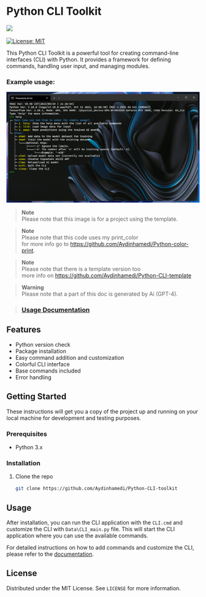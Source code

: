 # Python CLI Toolkit
<img src="https://img.shields.io/badge/Python-FFD43B?style=for-the-badge&logo=python&logoColor=blue"/>

[![License: MIT](https://img.shields.io/badge/License-MIT-yellow.svg)](https://opensource.org/licenses/MIT)

This Python CLI Toolkit is a powerful tool for creating command-line interfaces (CLI) with Python. It provides a framework for defining commands, handling user input, and managing modules. 

### Example usage:

![Example](Screenshot.png)  

> **Note**\
>  Please note that this image is for a project using the template.

>  **Note**\
>  Please note that this code uses my print_color\
>  for more info go to https://github.com/Aydinhamedi/Python-color-print.

>  **Note**\
>  Please note that there is a template version too\
>  more info on https://github.com/Aydinhamedi/Python-CLI-template

>  **Warning**\
>  Please note that a part of this doc is generated by Ai (GPT-4).

> ### [Usage Documentation](doc.md)

## Features

- Python version check
- Package installation
- Easy command addition and customization
- Colorful CLI interface
- Base commands included
- Error handling

## Getting Started

These instructions will get you a copy of the project up and running on your local machine for development and testing purposes.

### Prerequisites

- Python 3.x

### Installation

1. Clone the repo
   ```sh
   git clone https://github.com/Aydinhamedi/Python-CLI-toolkit
   ```

## Usage

After installation, you can run the CLI application with the `CLI.cmd` and customize the CLI with `Data\CLI_main.py` file. This will start the CLI application where you can use the available commands.

For detailed instructions on how to add commands and customize the CLI, please refer to the [documentation](doc.md).

## License

Distributed under the MIT License. See `LICENSE` for more information.
